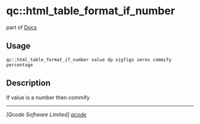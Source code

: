 qc::html_table_format_if_number
===============================

part of [Docs](../index.md)

Usage
-----
`qc::html_table_format_if_number value dp sigfigs zeros commify percentage`

Description
-----------
If value is a number then commify

----------------------------------
*[Qcode Software Limited] [qcode]*

[qcode]: http://www.qcode.co.uk "Qcode Software"